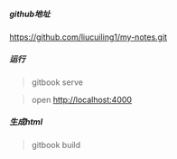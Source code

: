 ##### github地址
https://github.com/liucuiling1/my-notes.git

##### 运行
> gitbook serve

> open [http://localhost:4000](http://localhost:4000)

##### 生成html
> gitbook build
